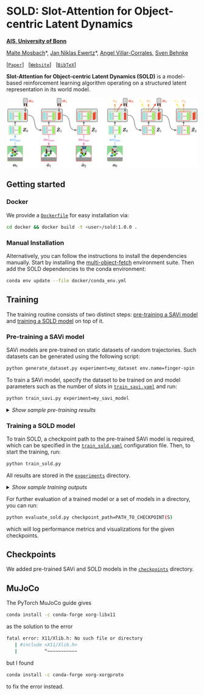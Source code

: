 # SOLD: Slot-Attention for Object-centric Latent Dynamics

**[AIS, University of Bonn](https://www.ais.uni-bonn.de/index.html)**

[Malte Mosbach](https://maltemosbach.github.io/)&ast;, [Jan Niklas Ewertz]()&ast;, [Angel Villar-Corrales](http://angelvillarcorrales.com/templates/home.php), [Sven Behnke](https://www.ais.uni-bonn.de/behnke/)

[[`Paper`](https://arxiv.org/abs/2410.08822)] &nbsp; [[`Website`](https://slot-latent-dynamics.github.io/)] &nbsp; [[`BibTeX`](https://slot-latent-dynamics.github.io/bibtex.txt)]

**Slot-Attention for Object-centric Latent Dynamics (SOLD)** is a model-based reinforcement learning algorithm operating on a structured latent representation in its world model.

![SOLD Overview](assets/sold_overview.png)


[//]: # (<img src="docs/sample_rollout.png" width="100%"><br/>)

## Getting started
### Docker
We provide a [`Dockerfile`](docker/Dockerfile) for easy installation via:
```bash
cd docker && docker build -t <user>/sold:1.0.0 .
```
### Manual Installation
Alternatively, you can follow the instructions to install the dependencies manually.
Start by installing the [multi-object-fetch](https://github.com/maltemosbach/multi-object-fetch) environment suite.
Then add the SOLD dependencies to the conda environment:
```bash
conda env update --file docker/conda_env.yml
```


## Training
The training routine consists of two distinct steps: [pre-training a SAVi model](#pre-training-a-savi-model) and 
[training a SOLD model](#training-a-sold-model) on top of it.

### Pre-training a SAVi model
SAVi models are pre-trained on static datasets of random trajectories. 
Such datasets can be generated using the following script:
```bash
python generate_dataset.py experiment=my_dataset env.name=finger-spin
```

To train a SAVi model, specify the dataset to be trained on and model parameters such as the number of slots in [`train_savi.yaml`](./sold/configs/train_savi.yaml) and run:
```bash
python train_savi.py experiment=my_savi_model
```

<details>
    <summary><i>Show sample pre-training results</i></summary>
    Good SAVi models should learn to split the scene into meaningful objects and keep slots assigned to the same object over time.
    Examples of SAVi models pre-trained for a reaching and picking task are shown below.
    <img src="assets/savi_reach_red.png" width="49%" align="top"> <img src="assets/savi_pick_red.png" width="49%" align="top">
</details>

### Training a SOLD model

To train SOLD, a checkpoint path to the pre-trained SAVi model is required, which can be specified in the [`train_sold.yaml`](./sold/configs/train_sold.yaml) configuration file.
Then, to start the training, run:
```bash
python train_sold.py
```
All results are stored in the [`experiments`](./experiments) directory.


<details>
    <summary><i>Show sample training outputs</i></summary>
    When training a SOLD model, you can check different visualisations to monitor the training progress. 
    The <i>dynamics_prediction</i> plot highlights the differences between the ground truth and the predicted future states, and 
    shows the forward prediction of each slot.
    <p align="center">
      <img src="assets/dynamics_reach_red.png" width="100%">
    </p>
    In addition, visualisations of <i>actor_attention</i> or <i>reward_predictor_attention</i>, as shown below, can be used to 
    understand what the model is paying attention to when predicting the current reward, i.e. which elements of the scene 
    the model considers to be reward-predictive.
    <p align="center">
      <img src="assets/reward_predictor_attention_reach_red.png" width="100%">
    </p>
</details>



For further evaluation of a trained model or a set of models in a directory, you can run:
```bash
python evaluate_sold.py checkpoint_path=PATH_TO_CHECKPOINT(S)
```
which will log performance metrics and visualizations for the given checkpoints.

## Checkpoints
We added pre-trained SAVi and SOLD models in the [`checkpoints`](./checkpoints) directory.

## MuJoCo

The PyTorch MuJoCo guide gives
```bash
conda install -c conda-forge xorg-libx11
```
as the solution to the error
```bash
fatal error: X11/Xlib.h: No such file or directory
   | #include <X11/Xlib.h>
   |          ^~~~~~~~~~~~
```

but I found
```bash
conda install -c conda-forge xorg-xorgproto
```
to fix the error instead.